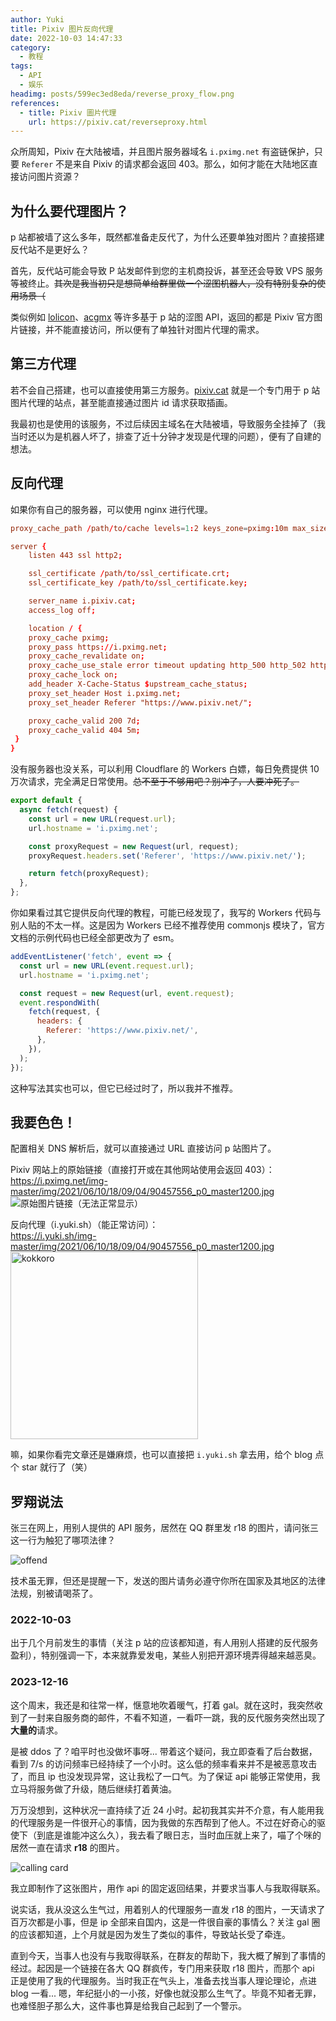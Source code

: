 ```yaml
---
author: Yuki
title: Pixiv 图片反向代理
date: 2022-10-03 14:47:33
category:
  - 教程
tags:
  - API
  - 娱乐
headimg: posts/599ec3ed8eda/reverse_proxy_flow.png
references:
  - title: Pixiv 圖片代理
    url: https://pixiv.cat/reverseproxy.html
---
```


众所周知，Pixiv 在大陆被墙，并且图片服务器域名 `i.pximg.net` 有盗链保护，只要 `Referer` 不是来自 Pixiv 的请求都会返回 403。那么，如何才能在大陆地区直接访问图片资源？

<!-- more -->

## 为什么要代理图片？

p 站都被墙了这么多年，既然都准备走反代了，为什么还要单独对图片？直接搭建反代站不是更好么？

首先，反代站可能会导致 P 站发邮件到您的主机商投诉，甚至还会导致 VPS 服务等被终止。~~其次是我当初只是想简单给群里做一个涩图机器人，没有特别复杂的使用场景（~~

类似例如 [lolicon](https://api.lolicon.app/)、[acgmx](https://www.acgmx.com/) 等许多基于 p 站的涩图 API，返回的都是 Pixiv 官方图片链接，并不能直接访问，所以便有了单独针对图片代理的需求。

## 第三方代理

若不会自己搭建，也可以直接使用第三方服务。[pixiv.cat](https://pixiv.cat/) 就是一个专门用于 p 站图片代理的站点，甚至能直接通过图片 id 请求获取插画。

我最初也是使用的该服务，不过后续因主域名在大陆被墙，导致服务全挂掉了（我当时还以为是机器人坏了，排查了近十分钟才发现是代理的问题），便有了自建的想法。

## 反向代理

如果你有自己的服务器，可以使用 nginx 进行代理。

```conf
proxy_cache_path /path/to/cache levels=1:2 keys_zone=pximg:10m max_size=10g inactive=7d use_temp_path=off;

server {
    listen 443 ssl http2;

    ssl_certificate /path/to/ssl_certificate.crt;
    ssl_certificate_key /path/to/ssl_certificate.key;

    server_name i.pixiv.cat;
    access_log off;

    location / {
    proxy_cache pximg;
    proxy_pass https://i.pximg.net;
    proxy_cache_revalidate on;
    proxy_cache_use_stale error timeout updating http_500 http_502 http_503 http_504;
    proxy_cache_lock on;
    add_header X-Cache-Status $upstream_cache_status;
    proxy_set_header Host i.pximg.net;
    proxy_set_header Referer "https://www.pixiv.net/";

    proxy_cache_valid 200 7d;
    proxy_cache_valid 404 5m;
 }
}
```

没有服务器也没关系，可以利用 Cloudflare 的 Workers 白嫖，每日免费提供 10 万次请求，完全满足日常使用。~~总不至于不够用吧？别冲了，人要冲死了。~~

```javascript
export default {
  async fetch(request) {
    const url = new URL(request.url);
    url.hostname = 'i.pximg.net';

    const proxyRequest = new Request(url, request);
    proxyRequest.headers.set('Referer', 'https://www.pixiv.net/');

    return fetch(proxyRequest);
  },
};
```

你如果看过其它提供反向代理的教程，可能已经发现了，我写的 Workers 代码与别人贴的不太一样。这是因为 Workers 已经不推荐使用 commonjs 模块了，官方文档的示例代码也已经全部更改为了 esm。

```javascript
addEventListener('fetch', event => {
  const url = new URL(event.request.url);
  url.hostname = 'i.pximg.net';

  const request = new Request(url, event.request);
  event.respondWith(
    fetch(request, {
      headers: {
        Referer: 'https://www.pixiv.net/',
      },
    }),
  );
});
```

这种写法其实也可以，但它已经过时了，所以我并不推荐。

## 我要色色！

配置相关 DNS 解析后，就可以直接通过 URL 直接访问 p 站图片了。

Pixiv 网站上的原始链接（直接打开或在其他网站使用会返回 403）：  
https://i.pximg.net/img-master/img/2021/06/10/18/09/04/90457556_p0_master1200.jpg
![原始图片链接（无法正常显示）](https://i.pximg.net/img-master/img/2021/06/10/18/09/04/90457556_p0_master1200.jpg)

反向代理（i.yuki.sh）（能正常访问）：  
https://i.yuki.sh/img-master/img/2021/06/10/18/09/04/90457556_p0_master1200.jpg
<img src="https://i.yuki.sh/img-master/img/2021/06/10/18/09/04/90457556_p0_master1200.jpg" alt="kokkoro" width="300" />

嘛，如果你看完文章还是嫌麻烦，也可以直接把 `i.yuki.sh` 拿去用，给个 blog 点个 star 就行了（笑）

## 罗翔说法

张三在网上，用别人提供的 API 服务，居然在 QQ 群里发 r18 的图片，请问张三这一行为触犯了哪项法律？

![offend](offend.png)

技术虽无罪，但还是提醒一下，发送的图片请务必遵守你所在国家及其地区的法律法规，别被请喝茶了。

### 2022-10-03

出于几个月前发生的事情（关注 p 站的应该都知道，有人用别人搭建的反代服务盈利），特别强调一下，本来就靠爱发电，某些人别把开源环境弄得越来越恶臭。

### 2023-12-16

这个周末，我还是和往常一样，惬意地吹着暖气，打着 gal。就在这时，我突然收到了一封来自服务商的邮件，不看不知道，一看吓一跳，我的反代服务突然出现了**大量的**请求。

是被 ddos 了？咱平时也没做坏事呀... 带着这个疑问，我立即查看了后台数据，看到 7/s 的访问频率已经持续了一个小时。这么低的频率看来并不是被恶意攻击了，而且 ip 也没发现异常，这让我松了一口气。为了保证 api 能够正常使用，我立马将服务做了升级，随后继续打着黄油。

万万没想到，这种状况一直持续了近 24 小时。起初我其实并不介意，有人能用我的代理服务是一件很开心的事情，因为我做的东西帮到了他人。不过在好奇心的驱使下（到底是谁能冲这么久），我去看了眼日志，当时血压就上来了，喵了个咪的居然一直在请求 **r18** 的图片。

![calling card](calling_card.png)

我立即制作了这张图片，用作 api 的固定返回结果，并要求当事人与我取得联系。

说实话，我从没这么生气过，用着别人的代理服务一直发 r18 的图片，一天请求了百万次都是小事，但是 ip 全部来自国内，这是一件很自豪的事情么？关注 gal 圈的应该都知道，上个月就是因为发生了类似的事件，导致站长受了牵连。

直到今天，当事人也没有与我取得联系，在群友的帮助下，我大概了解到了事情的经过。起因是一个链接在各大 QQ 群疯传，专门用来获取 r18 图片，而那个 api 正是使用了我的代理服务。当时我正在气头上，准备去找当事人理论理论，点进 blog 一看... 嗯，年纪挺小的一小孩，好像也就没那么生气了。毕竟不知者无罪，也难怪胆子那么大，这件事也算是给我自己起到了一个警示。
